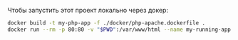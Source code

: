 Чтобы запустить этот проект локально через докер:
```bash
docker build -t my-php-app -f ./docker/php-apache.dockerfile .
docker run --rm -p 80:80 -v "$PWD":/var/www/html --name my-running-app my-php-app
```